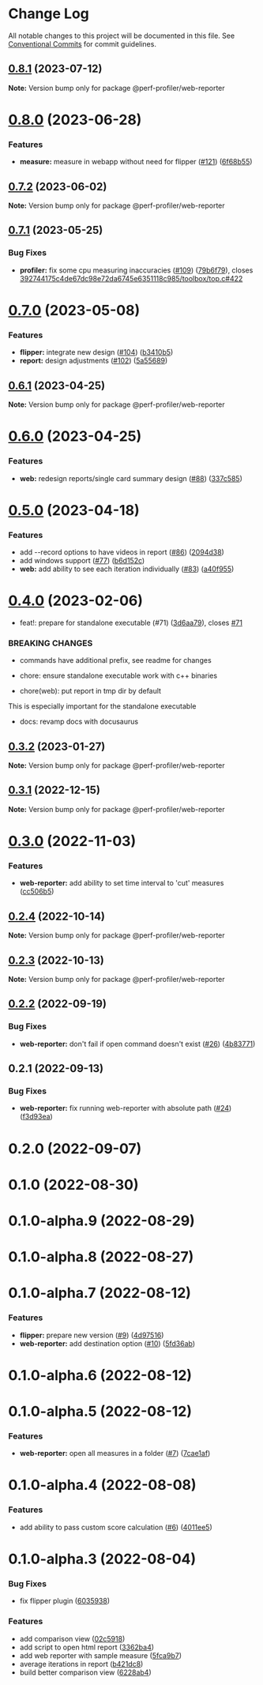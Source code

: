 # Change Log

All notable changes to this project will be documented in this file.
See [Conventional Commits](https://conventionalcommits.org) for commit guidelines.

## [0.8.1](https://github.com/bamlab/android-performance-profiler/compare/@perf-profiler/web-reporter@0.8.0...@perf-profiler/web-reporter@0.8.1) (2023-07-12)

**Note:** Version bump only for package @perf-profiler/web-reporter

# [0.8.0](https://github.com/bamlab/android-performance-profiler/compare/@perf-profiler/web-reporter@0.7.2...@perf-profiler/web-reporter@0.8.0) (2023-06-28)

### Features

- **measure:** measure in webapp without need for flipper ([#121](https://github.com/bamlab/android-performance-profiler/issues/121)) ([6f68b55](https://github.com/bamlab/android-performance-profiler/commit/6f68b55cfaccfd18273bec96a06e9fd38d9edc5d))

## [0.7.2](https://github.com/bamlab/android-performance-profiler/compare/@perf-profiler/web-reporter@0.7.1...@perf-profiler/web-reporter@0.7.2) (2023-06-02)

**Note:** Version bump only for package @perf-profiler/web-reporter

## [0.7.1](https://github.com/bamlab/android-performance-profiler/compare/@perf-profiler/web-reporter@0.7.0...@perf-profiler/web-reporter@0.7.1) (2023-05-25)

### Bug Fixes

- **profiler:** fix some cpu measuring inaccuracies ([#109](https://github.com/bamlab/android-performance-profiler/issues/109)) ([79b6f79](https://github.com/bamlab/android-performance-profiler/commit/79b6f79f3d9c60581fdaadf5a52a053b2b64320c)), closes [392744175c4de67dc98e72da6745e6351118c985/toolbox/top.c#422](https://github.com/392744175c4de67dc98e72da6745e6351118c985/toolbox/top.c/issues/422)

# [0.7.0](https://github.com/bamlab/android-performance-profiler/compare/@perf-profiler/web-reporter@0.6.1...@perf-profiler/web-reporter@0.7.0) (2023-05-08)

### Features

- **flipper:** integrate new design ([#104](https://github.com/bamlab/android-performance-profiler/issues/104)) ([b3410b5](https://github.com/bamlab/android-performance-profiler/commit/b3410b5848f715d2475bc12d6d13e28bc78b79ad))
- **report:** design adjustments ([#102](https://github.com/bamlab/android-performance-profiler/issues/102)) ([5a55689](https://github.com/bamlab/android-performance-profiler/commit/5a5568922c5768fb3d01fa9027d23bb71c89c3f3))

## [0.6.1](https://github.com/bamlab/android-performance-profiler/compare/@perf-profiler/web-reporter@0.6.0...@perf-profiler/web-reporter@0.6.1) (2023-04-25)

**Note:** Version bump only for package @perf-profiler/web-reporter

# [0.6.0](https://github.com/bamlab/android-performance-profiler/compare/@perf-profiler/web-reporter@0.5.0...@perf-profiler/web-reporter@0.6.0) (2023-04-25)

### Features

- **web:** redesign reports/single card summary design ([#88](https://github.com/bamlab/android-performance-profiler/issues/88)) ([337c585](https://github.com/bamlab/android-performance-profiler/commit/337c585d1e72b55fd13e5acd0010f79fba43ffc2))

# [0.5.0](https://github.com/bamlab/android-performance-profiler/compare/@perf-profiler/web-reporter@0.4.0...@perf-profiler/web-reporter@0.5.0) (2023-04-18)

### Features

- add --record options to have videos in report ([#86](https://github.com/bamlab/android-performance-profiler/issues/86)) ([2094d38](https://github.com/bamlab/android-performance-profiler/commit/2094d38845a8e96696fea94e91a91cc9f174931d))
- add windows support ([#77](https://github.com/bamlab/android-performance-profiler/issues/77)) ([b6d152c](https://github.com/bamlab/android-performance-profiler/commit/b6d152c88d6fd2e51ee02c75113ff51b076df386))
- **web:** add ability to see each iteration individually ([#83](https://github.com/bamlab/android-performance-profiler/issues/83)) ([a40f955](https://github.com/bamlab/android-performance-profiler/commit/a40f955beef5d85eb899c3a5be4d827d9a974467))

# [0.4.0](https://github.com/bamlab/android-performance-profiler/compare/@perf-profiler/web-reporter@0.3.2...@perf-profiler/web-reporter@0.4.0) (2023-02-06)

- feat!: prepare for standalone executable (#71) ([3d6aa79](https://github.com/bamlab/android-performance-profiler/commit/3d6aa797164e2b566db2c5b725475addd1f6d71c)), closes [#71](https://github.com/bamlab/android-performance-profiler/issues/71)

### BREAKING CHANGES

- commands have additional prefix, see readme for changes

- chore: ensure standalone executable work with c++ binaries

- chore(web): put report in tmp dir by default

This is especially important for the standalone executable

- docs: revamp docs with docusaurus

## [0.3.2](https://github.com/bamlab/android-performance-profiler/compare/@perf-profiler/web-reporter@0.3.1...@perf-profiler/web-reporter@0.3.2) (2023-01-27)

**Note:** Version bump only for package @perf-profiler/web-reporter

## [0.3.1](https://github.com/bamlab/android-performance-profiler/compare/@perf-profiler/web-reporter@0.3.0...@perf-profiler/web-reporter@0.3.1) (2022-12-15)

**Note:** Version bump only for package @perf-profiler/web-reporter

# [0.3.0](https://github.com/bamlab/android-performance-profiler/compare/@perf-profiler/web-reporter@0.2.4...@perf-profiler/web-reporter@0.3.0) (2022-11-03)

### Features

- **web-reporter:** add ability to set time interval to 'cut' measures ([cc506b5](https://github.com/bamlab/android-performance-profiler/commit/cc506b5ffd3112ad5dbebee69f2a455018a55254))

## [0.2.4](https://github.com/bamlab/android-performance-profiler/compare/@perf-profiler/web-reporter@0.2.3...@perf-profiler/web-reporter@0.2.4) (2022-10-14)

**Note:** Version bump only for package @perf-profiler/web-reporter

## [0.2.3](https://github.com/bamlab/android-performance-profiler/compare/@perf-profiler/web-reporter@0.2.2...@perf-profiler/web-reporter@0.2.3) (2022-10-13)

**Note:** Version bump only for package @perf-profiler/web-reporter

## [0.2.2](https://github.com/bamlab/android-performance-profiler/compare/@perf-profiler/web-reporter@0.2.1...@perf-profiler/web-reporter@0.2.2) (2022-09-19)

### Bug Fixes

- **web-reporter:** don't fail if open command doesn't exist ([#26](https://github.com/bamlab/android-performance-profiler/issues/26)) ([4b83771](https://github.com/bamlab/android-performance-profiler/commit/4b83771c916da8b433222a6376b6b1180edfc42d))

## 0.2.1 (2022-09-13)

### Bug Fixes

- **web-reporter:** fix running web-reporter with absolute path ([#24](https://github.com/bamlab/android-performance-profiler/issues/24)) ([f3d93ea](https://github.com/bamlab/android-performance-profiler/commit/f3d93ea76163009b569885b7a93bbb7c620c2901))

# 0.2.0 (2022-09-07)

# 0.1.0 (2022-08-30)

# 0.1.0-alpha.9 (2022-08-29)

# 0.1.0-alpha.8 (2022-08-27)

# 0.1.0-alpha.7 (2022-08-12)

### Features

- **flipper:** prepare new version ([#9](https://github.com/bamlab/android-performance-profiler/issues/9)) ([4d97516](https://github.com/bamlab/android-performance-profiler/commit/4d97516f9a0b8f1715c0b22c1bdab70fb32cc527))
- **web-reporter:** add destination option ([#10](https://github.com/bamlab/android-performance-profiler/issues/10)) ([5fd36ab](https://github.com/bamlab/android-performance-profiler/commit/5fd36abcb5df7966032c49ccddc1410c769f856d))

# 0.1.0-alpha.6 (2022-08-12)

# 0.1.0-alpha.5 (2022-08-12)

### Features

- **web-reporter:** open all measures in a folder ([#7](https://github.com/bamlab/android-performance-profiler/issues/7)) ([7cae1af](https://github.com/bamlab/android-performance-profiler/commit/7cae1af2a9639e2ff8d86275f17d71e2aad1a7d2))

# 0.1.0-alpha.4 (2022-08-08)

### Features

- add ability to pass custom score calculation ([#6](https://github.com/bamlab/android-performance-profiler/issues/6)) ([4011ee5](https://github.com/bamlab/android-performance-profiler/commit/4011ee59dfd1b51530974cfaea6a60873e5699fc))

# 0.1.0-alpha.3 (2022-08-04)

### Bug Fixes

- fix flipper plugin ([6035938](https://github.com/bamlab/android-performance-profiler/commit/6035938f8f0bcad14a32498babbf6a0ffacea607))

### Features

- add comparison view ([02c5918](https://github.com/bamlab/android-performance-profiler/commit/02c5918378d43eb245cc7ca880025926d87ca306))
- add script to open html report ([3362ba4](https://github.com/bamlab/android-performance-profiler/commit/3362ba46b351ebb9d7492a495d9c38fb5623c755))
- add web reporter with sample measure ([5fca9b7](https://github.com/bamlab/android-performance-profiler/commit/5fca9b702fffe2248c6def10d94671c7bcbeb553))
- average iterations in report ([b421dc8](https://github.com/bamlab/android-performance-profiler/commit/b421dc8b0fe4a937988906c947d648f1ecae2c69))
- build better comparison view ([6228ab4](https://github.com/bamlab/android-performance-profiler/commit/6228ab4f1e5eca6e557f69402bb81963bb270dfd))
